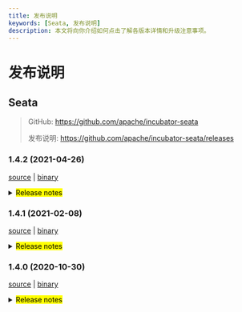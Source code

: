 ```yaml
---
title: 发布说明
keywords: [Seata, 发布说明]
description: 本文将向你介绍如何点击了解各版本详情和升级注意事项。
---
```



# 发布说明

## Seata

> GitHub: https://github.com/apache/incubator-seata 
> 
> 发布说明: https://github.com/apache/incubator-seata/releases

### 1.4.2 (2021-04-26)

[source](https://github.com/apache/incubator-seata/archive/v1.4.2.zip) |
[binary](https://github.com/apache/incubator-seata/releases/download/v1.4.2/seata-server-1.4.2.zip)

<details>
  <summary><mark>Release notes</mark></summary>


### Seata 1.4.2

Seata 1.4.2 发布。

Seata 是一款开源的分布式事务解决方案，提供高性能和简单易用的分布式事务服务。

此版本更新如下：

### feature：

- [[#2933](https://github.com/apache/incubator-seata/pull/2933)] 支持mysql antlr sqlparser
- [[#3228](https://github.com/apache/incubator-seata/pull/3228)] 支持自定义序列化插件
- [[#3172](https://github.com/apache/incubator-seata/pull/3172)] 支持 AT 模式 undo_log 压缩模式
- [[#3372](https://github.com/apache/incubator-seata/pull/3372)] 支持saga模式下用户自定义是否更新最后一次重试日志
- [[#3411](https://github.com/apache/incubator-seata/pull/3411)] 支持seata-server 线程池参数可配置
- [[#3348](https://github.com/apache/incubator-seata/pull/3348)] 支持 TC 存储模式使用 redis-sentinel
- [[#2667](https://github.com/apache/incubator-seata/pull/2667)] 支持使用db和redis存储模式时密码的加解密
- [[#3427](https://github.com/apache/incubator-seata/pull/3427)] 支持分布式锁接口
- [[#3443](https://github.com/apache/incubator-seata/pull/3443)] 支持将seata-server的日志发送到logstash或kafka中
- [[#3486](https://github.com/apache/incubator-seata/pull/3486)] 支持Metrics增加事务分组属性
- [[#3317](https://github.com/apache/incubator-seata/pull/3317)] 支持当zookeeper作为配置中心时从单node获取全部配置
- [[#3516](https://github.com/apache/incubator-seata/pull/3516)] 支持 consul 作为注册中心和配置中心时的 acl-token
- [[#3116](https://github.com/apache/incubator-seata/pull/3116)] 支持配置 apollo 配置中心配置 configService 和 cluster
- [[#3468](https://github.com/apache/incubator-seata/pull/3468)] 支持saga模式下任务循环执行
- [[#3447](https://github.com/apache/incubator-seata/pull/3447)] 支持日志框架中事务上下文的打印


### bugfix：

- [[#3258](https://github.com/apache/incubator-seata/pull/3258)] 修复AsyncWorker潜在的OOM问题
- [[#3293](https://github.com/apache/incubator-seata/pull/3293)] 修复配置缓存获取值类型不匹配的问题
- [[#3241](https://github.com/apache/incubator-seata/pull/3241)] 禁止在多SQL的情况下使用 limit 和 order by 语法
- [[#3406](https://github.com/apache/incubator-seata/pull/3406)] 修复当config.txt中包含特殊字符时无法推送至 nacos 的问题
- [[#3367](https://github.com/apache/incubator-seata/pull/3367)] 修复最后一个XA分支二阶段时偶发无法回滚的异常
- [[#3418](https://github.com/apache/incubator-seata/pull/3418)] 修复 getGeneratedKeys 可能会取到历史的主键的问题
- [[#3448](https://github.com/apache/incubator-seata/pull/3448)] 修复多个锁竞争失败时，仅删除单个锁，并优化锁竞争逻辑提升处理性能
- [[#3408](https://github.com/apache/incubator-seata/pull/3408)] 修复jar运行模式第三方依赖分离打包时的NPE问题
- [[#3431](https://github.com/apache/incubator-seata/pull/3431)] 修复在读取配置时Property Bean可能未初始化的问题
- [[#3413](https://github.com/apache/incubator-seata/pull/3413)] 修复回滚到savepoint以及releaseSavepoint的逻辑
- [[#3451](https://github.com/apache/incubator-seata/pull/3451)] 修复autoCommit=true，全局锁竞争失败时的脏写问题
- [[#3481](https://github.com/apache/incubator-seata/pull/3481)] 修复当 consul client 抛出异常时导致刷新任务中断的问题
- [[#3491](https://github.com/apache/incubator-seata/pull/3491)] 修复README.md文件中的拼写错误
- [[#3531](https://github.com/apache/incubator-seata/pull/3531)] 修复RedisTransactionStoreManager 获取 brachTransaction 可能的 NPE 问题
- [[#3500](https://github.com/apache/incubator-seata/pull/3500)] 修复 oracle 和 postgreSql 无法获取 column info 的问题
- [[#3560](https://github.com/apache/incubator-seata/pull/3560)] 修复 Committing 状态的事务异步任务没有时间阈值和无法进行事务恢复的问题
- [[#3555](https://github.com/apache/incubator-seata/pull/3555)] 通过setBytes代替setBlob，避免高版本jdbc驱动工作异常
- [[#3540](https://github.com/apache/incubator-seata/pull/3540)] 修复server发布打包时缺失文件的问题
- [[#3597](https://github.com/apache/incubator-seata/pull/3597)] 修复可能的 NPE问题
- [[#3568](https://github.com/apache/incubator-seata/pull/3568)] 修复自动数据源代理因 ConcurrentHashMap.computeIfAbsent 导致的死锁问题
- [[#3402](https://github.com/apache/incubator-seata/pull/3402)] 修复更新SQL中字段名含有库名无法解析更新列的问题
- [[#3464](https://github.com/apache/incubator-seata/pull/3464)] 修复测试用例空指针异常和StackTraceLogger中错误的日志格式.
- [[#3522](https://github.com/apache/incubator-seata/pull/3522)] 修复当 DML 影响行数为0时注册分支和插入undo_log的问题
- [[#3635](https://github.com/apache/incubator-seata/pull/3635)] 修复zookeeper 配置变更无法推送通知的问题
- [[#3133](https://github.com/apache/incubator-seata/pull/3133)] 修复某些场景下无法重试全局锁的问题
- [[#3156](https://github.com/apache/incubator-seata/pull/3156)] 修复嵌套代理类无法 获取target的问题


### optimize：

- [[#3341](https://github.com/apache/incubator-seata/pull/3341)] 优化获取指定配置文件的路径格式问题
- [[#3385](https://github.com/apache/incubator-seata/pull/3385)] 优化 GitHub Actions 配置,修复单测失败问题
- [[#3175](https://github.com/apache/incubator-seata/pull/3175)] 支持雪花算法时钟回拨
- [[#3291](https://github.com/apache/incubator-seata/pull/3291)] 优化mysql连接参数
- [[#3336](https://github.com/apache/incubator-seata/pull/3336)] 支持使用System.getProperty获取Netty配置参数
- [[#3369](https://github.com/apache/incubator-seata/pull/3369)] 添加github action的dockerHub秘钥
- [[#3343](https://github.com/apache/incubator-seata/pull/3343)] 将CI程序从Travis CI迁移到Github Actions
- [[#3397](https://github.com/apache/incubator-seata/pull/3397)] 增加代码变更记录
- [[#3303](https://github.com/apache/incubator-seata/pull/3303)] 支持从nacos单一dataId中读取所有配置
- [[#3380](https://github.com/apache/incubator-seata/pull/3380)] 优化 globalTransactionScanner 中的 DISABLE_GLOBAL_TRANSACTION listener
- [[#3123](https://github.com/apache/incubator-seata/pull/3123)] 优化 seata-server 打包策略
- [[#3415](https://github.com/apache/incubator-seata/pull/3415)] 优化 maven 打包时清除 distribution 目录
- [[#3316](https://github.com/apache/incubator-seata/pull/3316)] 优化读取配置值时属性bean未初始化的问题
- [[#3420](https://github.com/apache/incubator-seata/pull/3420)] 优化枚举类的使用并添加单元测试
- [[#3533](https://github.com/apache/incubator-seata/pull/3533)] 支持获取当前事务角色
- [[#3436](https://github.com/apache/incubator-seata/pull/3436)] 优化SQLType类中的错别字
- [[#3439](https://github.com/apache/incubator-seata/pull/3439)] 调整springApplicationContextProvider order以使其可以在xml bean之前被调用
- [[#3248](https://github.com/apache/incubator-seata/pull/3248)] 优化负载均衡配置迁移到client节点下
- [[#3441](https://github.com/apache/incubator-seata/pull/3441)] 优化starter的自动配置处理
- [[#3466](https://github.com/apache/incubator-seata/pull/3466)] 优化使用equalsIgnoreCase() 进行字符串比较
- [[#3476](https://github.com/apache/incubator-seata/pull/3476)] 支持 server 参数传入hostname时自动将其转换为 ip
- [[#3236](https://github.com/apache/incubator-seata/pull/3236)] 优化执行解锁操作的条件，减少不必要的 unlock 操作
- [[#3485](https://github.com/apache/incubator-seata/pull/3485)] 删除 ConfigurationFactory 中无用的代码
- [[#3505](https://github.com/apache/incubator-seata/pull/3505)] 删除 GlobalTransactionScanner 中无用的 if 判断
- [[#3544](https://github.com/apache/incubator-seata/pull/3544)] 优化无法通过Statement#getGeneratedKeys时，只能获取到批量插入的第一个主键的问题
- [[#3549](https://github.com/apache/incubator-seata/pull/3549)] 统一DB存储模式下不同表中的xid字段的长度
- [[#3551](https://github.com/apache/incubator-seata/pull/3551)] 调大RETRY_DEAD_THRESHOLD的值以及设置成可配置
- [[#3589](https://github.com/apache/incubator-seata/pull/3589)] 使用JUnit API做异常检查
- [[#3601](https://github.com/apache/incubator-seata/pull/3601)] 使`LoadBalanceProperties`与`spring-boot:2.x`及以上版本兼容
- [[#3513](https://github.com/apache/incubator-seata/pull/3513)] Saga SpringBeanService调用器支持切换 json 解析器
- [[#3318](https://github.com/apache/incubator-seata/pull/3318)] 支持 CLIENT_TABLE_META_CHECKER_INTERVAL 可配置化
- [[#3371](https://github.com/apache/incubator-seata/pull/3371)] 支持 metric 按 applicationId 分组
- [[#3459](https://github.com/apache/incubator-seata/pull/3459)] 删除重复的ValidadAddress代码
- [[#3215](https://github.com/apache/incubator-seata/pull/3215)] 优化seata-server 在file模式下启动时的reload逻辑
- [[#3631](https://github.com/apache/incubator-seata/pull/3631)] 优化 nacos-config.py 脚本的入参问题
- [[#3638](https://github.com/apache/incubator-seata/pull/3638)] 优化 update 和 delete 的 SQL 不支持 join 的错误提示
- [[#3523](https://github.com/apache/incubator-seata/pull/3523)] 优化当使用oracle时调用releaseSavepoint()方法报异常的问题
- [[#3458](https://github.com/apache/incubator-seata/pull/3458)] 还原已删除的md
- [[#3574](https://github.com/apache/incubator-seata/pull/3574)] 修复EventBus.java文件中注释拼写错误
- [[#3573](https://github.com/apache/incubator-seata/pull/3573)] 修复 README.md 文件中设计器路径错误
- [[#3662](https://github.com/apache/incubator-seata/pull/3662)] 更新gpg密钥对
- [[#3664](https://github.com/apache/incubator-seata/pull/3664)] 优化 javadoc
- [[#3637](https://github.com/apache/incubator-seata/pull/3637)] 登记使用seata的公司和1.4.2版本包含的新增pr信息

### test

- [[#3381](https://github.com/apache/incubator-seata/pull/3381)] 添加 TmClient 的测试用例
- [[#3607](https://github.com/apache/incubator-seata/pull/3607)] 修复 EventBus 的单元测试问题
- [[#3579](https://github.com/apache/incubator-seata/pull/3579)] 添加 StringFormatUtils 测试用例
- [[#3365](https://github.com/apache/incubator-seata/pull/3365)] 修复ParameterParserTest测试用例
- [[#3359](https://github.com/apache/incubator-seata/pull/3359)] 删除未使用的测试用例
- [[#3383](https://github.com/apache/incubator-seata/pull/3383)] 优化StatementProxyTest单元测试
- [[#3578](https://github.com/apache/incubator-seata/pull/3578)] 修复单元测试case里的UnfinishedStubbing异常


非常感谢以下 contributors 的代码贡献。若有无意遗漏，请报告。

- [slievrly](https://github.com/slievrly)
- [caohdgege](https://github.com/caohdgege)
- [funky-eyes](https://github.com/funky-eyes)
- [wangliang181230](https://github.com/wangliang181230)
- [xingfudeshi](https://github.com/xingfudeshi)
- [jsbxyyx](https://github.com/jsbxyyx)
- [selfishlover](https://github.com/selfishlover)
- [l8189352](https://github.com/l81893521)
- [Rubbernecker](https://github.com/Rubbernecker)
- [lj2018110133](https://github.com/lj2018110133)
- [github-ganyu](https://github.com/github-ganyu)
- [dmego](https://github.com/dmego)
- [spilledyear](https://github.com/spilledyear)
- [hoverruan](https://github.com/hoverruan )
- [anselleeyy](https://github.com/anselleeyy)
- [Ifdevil](https://github.com/Ifdevil)
- [lvxianzheng](https://github.com/lvxianzheng)
- [MentosL](https://github.com/MentosL)
- [lian88jian](https://github.com/lian88jian)
- [litianyu1992](https://github.com/litianyu1992)
- [xyz327](https://github.com/xyz327)
- [13414850431](https://github.com/13414850431)
- [xuande](https://github.com/xuande)
- [tanggen](https://github.com/tanggen)
- [eas5](https://github.com/eas5)
- [nature80](https://github.com/nature80)
- [ls9527](https://github.com/ls9527)
- [drgnchan](https://github.com/drgnchan)
- [imyangyong](https://github.com/imyangyong)
- [sunlggggg](https://github.com/sunlggggg)
- [long187](https://github.com/long187)
- [h-zhi](https://github.com/h-zhi)
- [StellaiYang](https://github.com/StellaiYang)
- [slinpq](https://github.com/slinpq)
- [sustly](https://github.com/sustly)
- [cznc](https://github.com/cznc)
- [squallliu](https://github.com/squallliu)
- [81519434](https://github.com/81519434)
- [luoxn28](https://github.com/luoxn28)


同时，我们收到了社区反馈的很多有价值的issue和建议，非常感谢大家。

#### Link

- **Seata:** https://github.com/apache/incubator-seata
- **Seata-Samples:** https://github.com/apache/incubator-seata-samples
- **Release:** https://github.com/apache/incubator-seata/releases
- **WebSite:** https://seata.io

</details>


### 1.4.1 (2021-02-08)

[source](https://github.com/apache/incubator-seata/archive/v1.4.1.zip) |
[binary](https://github.com/apache/incubator-seata/releases/download/v1.4.1/seata-server-1.4.1.zip)

<details>
  <summary><mark>Release notes</mark></summary>


### Seata 1.4.1

Seata 1.4.1 发布。

Seata 是一款开源的分布式事务解决方案，提供高性能和简单易用的分布式事务服务。

此版本更新如下：

### feature：

- [[#3238](https://github.com/apache/incubator-seata/pull/3238)] 添加deflater压缩算法支持

### bugfix：

- [[#2879](https://github.com/apache/incubator-seata/pull/2879)] 修复springboot项目启动过程中可能产生死锁的问题
- [[#3296](https://github.com/apache/incubator-seata/pull/3296)] 修复当AT模式和TCC模式混用的时候，AT的分支无法被删除
- [[#3254](https://github.com/apache/incubator-seata/pull/3254)] 在调用恢复在恢复之前清除监听器映射
- [[#3309](https://github.com/apache/incubator-seata/pull/3309)] 修复Saga状态机无法使用Jackson parser以及当没有选择正确的状态会抛出NPE的问题
- [[#3287](https://github.com/apache/incubator-seata/pull/3287)] 修复当更新主键时抛出异常
- [[#3323](https://github.com/apache/incubator-seata/pull/3323)] Saga模式下创建状态机实例并存入数据库时出现异常，移除xid和branchType，避免影响其他事务执行
- [[#3281](https://github.com/apache/incubator-seata/pull/3281)] 修复Saga模式下，分支事务启动异常，上报TC状态不正确
- [[#2949](https://github.com/apache/incubator-seata/pull/2949)] 修复当获取state列表时的NPE
- [[#3351](https://github.com/apache/incubator-seata/pull/3351)] 修复使用hystrix和SCA 2.2.3.RELEASE及以下版本时抛出IllegalArgumentException异常的问题
- [[#3349](https://github.com/apache/incubator-seata/pull/3349)] 修复测试用例中的问题
- [[#3325](https://github.com/apache/incubator-seata/pull/3325)] 修复找不到上一次子状态机实例，导致重试一直失败问题
- [[#3357](https://github.com/apache/incubator-seata/pull/3357)] 修复发布规则检测失败的问题


### optimize：

- [[#3188](https://github.com/apache/incubator-seata/pull/3188)] 优化检查队列offer的返回值
- [[#3247](https://github.com/apache/incubator-seata/pull/3247)] 把client.log.exceptionRate配置移动到log.exceptionRate
- [[#3260](https://github.com/apache/incubator-seata/pull/3260)] 通过PriorityQueue来简化ShutdownHook的代码
- [[#3319](https://github.com/apache/incubator-seata/pull/3319)] 删除无用的@Sharable
- [[#3313](https://github.com/apache/incubator-seata/pull/3313)] 把StringBuffer替换成StringBuilder
- [[#3335](https://github.com/apache/incubator-seata/pull/3335)] 把TransactionPropagationIntercepter重命名为TransactionPropagationInterceptor
- [[#3310](https://github.com/apache/incubator-seata/pull/3310)] 支持NamedThreadFactory从SecurityManager或当前线程中获取ThreadGroup
- [[#3320](https://github.com/apache/incubator-seata/pull/3320)] 使用常量去优化负载均衡配置策略的可读性
- [[#3345](https://github.com/apache/incubator-seata/pull/3345)] 调整GlobalLockTemplateTest的测试用例


非常感谢以下 contributors 的代码贡献。若有无意遗漏，请报告。

- [slievrly](https://github.com/slievrly)
- [dongzl](https://github.com/dongzl)
- [wangliang181230](https://github.com/wangliang181230)
- [ls9527](https://github.com/ls9527)
- [long187](https://github.com/long187)
- [81519434](https://github.com/81519434)
- [anselleeyy](https://github.com/anselleeyy)
- [funky-eyes](https://github.com/funky-eyes)
- [selfishlover](https://github.com/selfishlover)
- [suichen](https://github.com/suichen)
- [h-zhi](https://github.com/h-zhi)
- [jxlgzwh](https://github.com/jxlgzwh)
- [LiWenGu](https://github.com/LiWenGu)

同时，我们收到了社区反馈的很多有价值的issue和建议，非常感谢大家。

#### Link

- **Seata:** https://github.com/apache/incubator-seata
- **Seata-Samples:** https://github.com/apache/incubator-seata-samples
- **Release:** https://github.com/apache/incubator-seata/releases
- **WebSite:** https://seata.io

</details>


### 1.4.0 (2020-10-30)

 [source](https://github.com/apache/incubator-seata/archive/v1.4.0.zip) |
 [binary](https://github.com/apache/incubator-seata/releases/download/v1.4.0/seata-server-1.4.0.zip) 

<details>
  <summary><mark>Release notes</mark></summary>


  ### Seata 1.4.0

  Seata 1.4.0 发布。
  
  Seata 是一款开源的分布式事务解决方案，提供高性能和简单易用的分布式事务服务。
  
  此版本更新如下：

  ### feature：
  
   - [[#2380](https://github.com/apache/incubator-seata/pull/2380)] 支持yml配置文件
   - [[#3191](https://github.com/apache/incubator-seata/pull/3191)] 支持oracle nclob类型
   - [[#2676](https://github.com/apache/incubator-seata/pull/2676)] 支持客户端最少的活动负载均衡
   - [[#2080](https://github.com/apache/incubator-seata/pull/2080)] 支持客户端一致性哈希的负载均衡
   - [[#3198](https://github.com/apache/incubator-seata/pull/3198)] 支持Spring Boot 使用自定义配置中心和注册中心
   - [[#2806](https://github.com/apache/incubator-seata/pull/2806)] 支持配置默认全局事务超时时间
   - [[#2941](https://github.com/apache/incubator-seata/pull/2941)] 支持apollo密钥key配置
   - [[#2950](https://github.com/apache/incubator-seata/pull/2950)] 支持redis存储模式可重入锁
   - [[#2913](https://github.com/apache/incubator-seata/pull/2913)] 支持配置AT或XA事务模式的数据源代理
   - [[#2856](https://github.com/apache/incubator-seata/pull/2856)] 支持undo_log 使用 fst 序列化
   - [[#3076](https://github.com/apache/incubator-seata/pull/3076)] 支持 GlobalLock 锁重试
   - [[#2825](https://github.com/apache/incubator-seata/pull/2825)] 支持客户端发送鉴权信息
   - [[#2962](https://github.com/apache/incubator-seata/pull/2962)] 支持在 @GlobalTransactional和@GlobalLock 注解上锁的重试配置
  
  
  ### bugfix：
  
   - [[#3214](https://github.com/apache/incubator-seata/pull/3214)] 修复在某些情况下'RootContext.DEFAULT_BRANCH_TYPE' 的取值错误的问题
    - [[#3129](https://github.com/apache/incubator-seata/pull/3129)] 修复禁止执行更新主键值的SQL
    - [[#3205](https://github.com/apache/incubator-seata/pull/3205)] 修复在配置中获取boolean类型配置异常
    - [[#3170](https://github.com/apache/incubator-seata/pull/3170)] 修复Disposable 同优先级的无法执行的问题
    - [[#3180](https://github.com/apache/incubator-seata/pull/3180)] 修复fst序列化包名错误
    - [[#3178](https://github.com/apache/incubator-seata/pull/3178)] 修复sqlparser 换行替换为空格问题
    - [[#2929](https://github.com/apache/incubator-seata/pull/2929)] 修复将应用配置为在启动时降级但在运行中无法升级问题
    - [[#3050](https://github.com/apache/incubator-seata/pull/3050)] 修复update和delete不支持order，limit语法问题
    - [[#2935](https://github.com/apache/incubator-seata/pull/2935)] 修复了Saga Designer在切换节点时属性框不会切换的问题
    - [[#3140](https://github.com/apache/incubator-seata/pull/3140)] 修复`Propagation.REQUIRES_NEW`无效的问题
    - [[#3130](https://github.com/apache/incubator-seata/pull/3130)] 修复数据源多重代理和使用非代理类方法的问题
    - [[#3148](https://github.com/apache/incubator-seata/pull/3148)] 修复 Redis 存储模式下lock和session存储时key冲突问题
    - [[#3136](https://github.com/apache/incubator-seata/pull/3136)] 修复Redis pipeline执行报错问题
    - [[#2551](https://github.com/apache/incubator-seata/pull/2551)] 修复当使用AT数据源代理时Saga事务模式无法使用的问题
    - [[#3073](https://github.com/apache/incubator-seata/pull/3073)] 修复在没有xid的情况下使用XA模式的问题
    - [[#3074](https://github.com/apache/incubator-seata/pull/3074)] 修复若XA模式找不到 xid 重试问题
    - [[#3097](https://github.com/apache/incubator-seata/pull/3097)] 修复HttpAutoConfiguration只在springboot web项目中启动
    - [[#3071](https://github.com/apache/incubator-seata/pull/3071)] 修复XA 模式中无法获取真实连接的问题
    - [[#3056](https://github.com/apache/incubator-seata/pull/3056)] 修复了删除分支后仍然存在分支锁的错误
    - [[#3025](https://github.com/apache/incubator-seata/pull/3025)] 修复错误的包装路径问题
    - [[#3031](https://github.com/apache/incubator-seata/pull/3031)] 修复 redis 存储模式锁删除锁不完整问题
    - [[#2973](https://github.com/apache/incubator-seata/pull/2973)] 修复oracle数据库 where in 超过1000的问题
    - [[#2986](https://github.com/apache/incubator-seata/pull/2986)] 修复 checkstyle插件无法排除单个文件的问题
    - [[#2910](https://github.com/apache/incubator-seata/pull/2910)] 修复错误的注释 
    - [[#2914](https://github.com/apache/incubator-seata/pull/2914)] 修复TCC模式下，调用方未清除branchType的问题
    - [[#2926](https://github.com/apache/incubator-seata/pull/2926)] 修复 fastjson 序列化不记录类名的问题
    - [[#2897](https://github.com/apache/incubator-seata/pull/2897)] 修复Jedis删除锁失败的问题 
    - [[#2918](https://github.com/apache/incubator-seata/pull/2918)] 修复 AT 模式下回滚时的未加锁的问题
    - [[#2972](https://github.com/apache/incubator-seata/pull/2972)] 修复UUIDGenerator高并发下生成重复的id问题
    - [[#2932](https://github.com/apache/incubator-seata/pull/2932)] 修复nacos-config.py 不支持namespace 问题
    - [[#2900](https://github.com/apache/incubator-seata/pull/2900)] 修复数据库转义符问题
    - [[#2904](https://github.com/apache/incubator-seata/pull/2904)] 修复getConfig配置不存在获取到null的问题
    - [[#2890](https://github.com/apache/incubator-seata/pull/2890)] 修复statelang示例中的拼写错误
    - [[#3040](https://github.com/apache/incubator-seata/pull/3040)] 修复 autocommit=false时的重复提交问题
    - [[#3230](https://github.com/apache/incubator-seata/pull/3230)] 修复使用@EnableAutoDataSourceProxy启动失败问题
    - [[#2979](https://github.com/apache/incubator-seata/pull/2979)] 修复与sharedjdbc集成postgresql 无法获取元数据问题
    - [[#3233](https://github.com/apache/incubator-seata/pull/3233)] 修复Collections空指针异常
    - [[#3242](https://github.com/apache/incubator-seata/pull/3242)] 修复批处理SQL获取TableMeta错误问题
  
  
   ### optimize:
  
   - [[#3201](https://github.com/apache/incubator-seata/pull/3201)] 修复异常时报错堆栈显示不全的问题
   - [[#3062](https://github.com/apache/incubator-seata/pull/3062)] 重构Redis存储模式下session的存储结构 
   - [[#3117](https://github.com/apache/incubator-seata/pull/3117)] 优化日志输出以及清除无用代码
   - [[#3134](https://github.com/apache/incubator-seata/pull/3134)] 优化Map 和 List 相关写法
   - [[#3195](https://github.com/apache/incubator-seata/pull/3195)] 优化 XID 相关的代码写法
   - [[#3200](https://github.com/apache/incubator-seata/pull/3200)] 优化 rpc 日志提示
   - [[#3186](https://github.com/apache/incubator-seata/pull/3186)] 移除 StringUtils 的重复代码
   - [[#3162](https://github.com/apache/incubator-seata/pull/3162)] 删除重复的代码
   - [[#2969](https://github.com/apache/incubator-seata/pull/2969)] 升级druid的依赖到1.1.23
   - [[#3141](https://github.com/apache/incubator-seata/pull/3141)] 升级Nacos和FastJSON的依赖版本
   - [[#3118](https://github.com/apache/incubator-seata/pull/3118)] 添加`additional-spring-configuration-metadata.json` 配置提示信息
   - [[#2597](https://github.com/apache/incubator-seata/pull/2597)]  优化web拦截器中的xid状态避免重复处理
   - [[#3102](https://github.com/apache/incubator-seata/pull/3102)] 优化ContextCore 接口可设置非 String 类型的值
   - [[#3016](https://github.com/apache/incubator-seata/pull/3016)] 重构 Redis 存储模式下 的lock的存储结构 
   - [[#3046](https://github.com/apache/incubator-seata/pull/3046)] 删除SerializerFactory类
   - [[#3053](https://github.com/apache/incubator-seata/pull/3053)] 支持 TC端jedis连接池最大数量配置
   - [[#3012](https://github.com/apache/incubator-seata/pull/3012)] 移除重复设置端口的代码
   - [[#2978](https://github.com/apache/incubator-seata/pull/2978)] 优化AT和TCC 事务模式混用时，AT模式可异步提交
   - [[#2967](https://github.com/apache/incubator-seata/pull/2967)] 优化代码为lambda风格
   - [[#2968](https://github.com/apache/incubator-seata/pull/2968)] 优化在RM客户端初始化后发送注册消息
   - [[#2945](https://github.com/apache/incubator-seata/pull/2945)] 优化DB存储模式异步提交，减少更新操作
   - [[#2952](https://github.com/apache/incubator-seata/pull/2952)] 支持 additional-spring-configuration-metadata.json配置提示信息
   - [[#2920](https://github.com/apache/incubator-seata/pull/2920)] 修正 README.md 中的单词和语法错误
   - [[#3222](https://github.com/apache/incubator-seata/pull/3222)] 优化fileListener的CPU利用率
   - [[#2843](https://github.com/apache/incubator-seata/pull/2843)] 移除 redis和db 存储模式的中移除接口Reloadable 和 重构 reload`方法 
   - [[#3209](https://github.com/apache/incubator-seata/pull/3209)] 新增使用用户 logo 信息


  非常感谢以下 contributors 的代码贡献。若有无意遗漏，请报告。 

  - [slievrly](https://github.com/slievrly) 
  - [wangliang181230](https://github.com/wangliang181230) 
  - [funky-eyes](https://github.com/funky-eyes) 
  - [jsbxyyx](https://github.com/jsbxyyx)
  - [l81893521](https://github.com/l81893521)
  - [lightClouds917](https://github.com/lightClouds917)
  - [caohdgege](https://github.com/caohdgege)
  - [yujianfei1986](https://github.com/yujianfei1986)
  - [ph3636](https://github.com/ph3636)
  - [PeineLiang](https://github.com/PeineLiang)
  - [heyaping388](https://github.com/heyaping388)
  - [guang384](https://github.com/guang384)
  - [zdrjson](https://github.com/zdrjson)
  - [ITAlexSun](https://github.com/ITAlexSun)
  - [dongzl](https://github.com/dongzl)
  - [81519434](https://github.com/81519434)
  - [wangwei-yin](https://github.com/wangwei-yin)
  - [jujinghao](https://github.com/jujinghao)
  - [JRial95](https://github.com/JRial95)
  - [mxszs1](https://github.com/mxszs1)
  - [RayneHwang](https://github.com/RayneHwang)
  - [everyhook1](https://github.com/everyhook1)
  - [li469791221](https://github.com/li469791221)
  - [luorenjin](https://github.com/luorenjin)
  - [yangxb2010000](https://github.com/yangxb2010000)
  - [selfishlover](https://github.com/selfishlover)
  - [yyjgit66](https://github.com/yyjgit66)

  同时，我们收到了社区反馈的很多有价值的issue和建议，非常感谢大家。

   #### Link

   - **Seata:** https://github.com/apache/incubator-seata  
   - **Seata-Samples:** https://github.com/apache/incubator-seata-samples   
   - **Release:** https://github.com/apache/incubator-seata/releases
   - **WebSite:** https://seata.io

</details>
